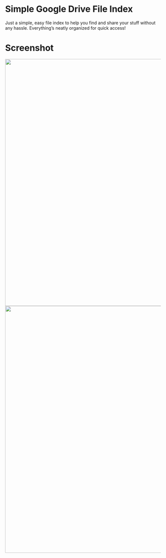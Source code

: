 # Simple Google Drive File Index
Just a simple, easy file index to help you find and share your stuff without any hassle. Everything’s neatly organized for quick access!
# Screenshot
<img src="https://i.imgur.com/B84KQhY.png" width="800" />
<img src="https://i.imgur.com/45xP8wg.png" width="800" />
